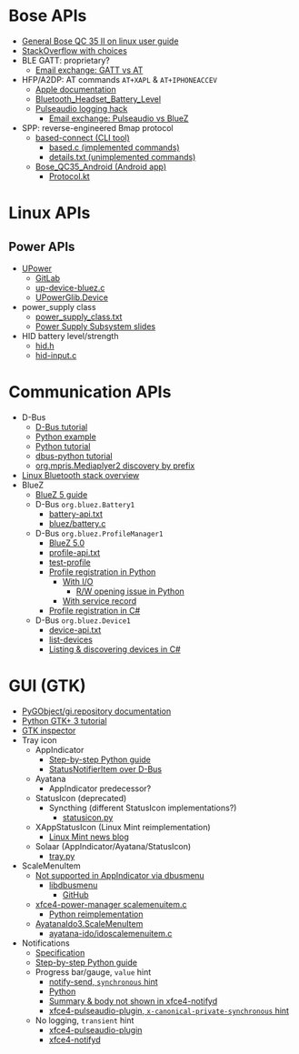 # Bose APIs
* [General Bose QC 35 II on linux user guide](https://flx.ai/2019/bose-qc35ii-linux)
* [StackOverflow with choices](https://stackoverflow.com/a/59709851/854540)
* BLE GATT: proprietary?
    * [Email exchange: GATT vs AT](https://www.spinics.net/lists/linux-bluetooth/msg74218.html)
* HFP/A2DP: AT commands `AT+XAPL` & `AT+IPHONEACCEV`
    * [Apple documentation](https://developer.apple.com/accessories/Accessory-Design-Guidelines.pdf)
    * [Bluetooth_Headset_Battery_Level](https://github.com/TheWeirdDev/Bluetooth_Headset_Battery_Level)
    * [Pulseaudio logging hack](https://github.com/sre/pulseaudio/commit/d66b66d20e9bc73e6d0ca89283cf2b5675304b00)
        * [Email exchange: Pulseaudio vs BlueZ](https://www.spinics.net/lists/linux-bluetooth/msg74218.html)
* SPP: reverse-engineered Bmap protocol
    * [based-connect (CLI tool)](https://github.com/Denton-L/based-connect)
        * [based.c (implemented commands)](https://github.com/Denton-L/based-connect/blob/master/based.c)
        * [details.txt (unimplemented commands)](https://github.com/Denton-L/based-connect/blob/master/details.txt)
    * [Bose_QC35_Android (Android app)](https://github.com/DavidVentura/Bose_QC35_Android)
        * [Protocol.kt](https://github.com/DavidVentura/Bose_QC35_Android/blob/master/app/src/main/java/com/bose/control/Protocol.kt)


# Linux APIs
## Power APIs
* [UPower](https://upower.freedesktop.org/)
    * [GitLab](https://gitlab.freedesktop.org/upower/upower)
    * [up-device-bluez.c](https://cgit.freedesktop.org/upower/tree/src/linux/up-device-bluez.c)
    * [UPowerGlib.Device](https://lazka.github.io/pgi-docs/#UPowerGlib-1.0/classes/Device.html)
* power_supply class
    * [power_supply_class.txt](https://www.kernel.org/doc/Documentation/power/power_supply_class.txt)
    * [Power Supply Subsystem slides](https://elinux.org/images/4/45/Power-supply_Sebastian-Reichel.pdf)
* HID battery level/strength
    * [hid.h](https://github.com/torvalds/linux/blob/a2f0b878c3ca531a1706cb2a8b079cea3b17bafc/include/linux/hid.h#L572)
    * [hid-input.c](https://github.com/torvalds/linux/blob/e69ec487b2c7c82ef99b4b15122f58a2a99289a3/drivers/hid/hid-input.c#L283)

# Communication APIs
* D-Bus
    * [D-Bus tutorial](https://dbus.freedesktop.org/doc/dbus-tutorial.html)
    * [Python example](https://stackoverflow.com/questions/21793826/simple-but-specific-listener-and-sender-python-3-dbus-example)
    * [Python tutorial](https://www.gkbrk.com/2018/02/simple-dbus-service-in-python/)
    * [dbus-python tutorial](https://dbus.freedesktop.org/doc/dbus-python/tutorial.html)
    * [org.mpris.Mediaplyer2 discovery by prefix](https://stackoverflow.com/a/20961735/854540)
* [Linux Bluetooth stack overview](https://opensourceforu.com/2015/06/linux-without-wires-the-basics-of-bluetooth/)
* BlueZ
    * [BlueZ 5 guide](http://www.bluez.org/bluez-5-api-introduction-and-porting-guide/)
    * D-Bus `org.bluez.Battery1`
        * [battery-api.txt](https://git.kernel.org/pub/scm/bluetooth/bluez.git/tree/doc/battery-api.txt)
        * [bluez/battery.c](https://github.com/hadess/bluez/blob/477ecca127c529611adbc53f08039cefaf86305d/profiles/battery/battery.c#L55)
    * D-Bus `org.bluez.ProfileManager1`
        * [BlueZ 5.0](https://lwn.net/Articles/531133/)
        * [profile-api.txt](https://git.kernel.org/pub/scm/bluetooth/bluez.git/tree/doc/profile-api.txt)
        * [test-profile](https://kernel.googlesource.com/pub/scm/bluetooth/bluez/+/5.6/test/test-profile)
        * [Profile registration in Python](https://stackoverflow.com/questions/52558519/bluez-profile-registration)
            * [With I/O](https://ukbaz.github.io/howto/AppInventor.html)
                * [R/W opening issue in Python](https://bugs.python.org/issue20074)
            * [With service record](https://scribles.net/setting-up-bluetooth-serial-port-profile-on-raspberry-pi-using-d-bus-api/)
        * [Profile registration in C#](https://blog.mrgibbs.io/bluetooth-profile-with-bluez-mono/)
    * D-Bus `org.bluez.Device1`
        * [device-api.txt](https://git.kernel.org/pub/scm/bluetooth/bluez.git/tree/doc/device-api.txt)
        * [list-devices](https://git.kernel.org/pub/scm/bluetooth/bluez.git/tree/test/list-devices)
        * [Listing & discovering devices in C#](https://blog.mrgibbs.io/bluetooth-pairing-with-bluez-and-dbus/)


# GUI (GTK)
* [PyGObject/gi.repository documentation](https://pygobject.readthedocs.io/en/latest/index.html)
* [Python GTK+ 3 tutorial](https://python-gtk-3-tutorial.readthedocs.io/en/latest/index.html)
* [GTK inspector](https://askubuntu.com/a/748152)
* Tray icon
    * AppIndicator
        * [Step-by-step Python guide](http://candidtim.github.io/appindicator/2014/09/13/ubuntu-appindicator-step-by-step.html)
        * [StatusNotifierItem over D-Bus](https://www.freedesktop.org/wiki/Specifications/StatusNotifierItem/)
    * Ayatana
        * AppIndicator predecessor?
    * StatusIcon (deprecated)
        * Syncthing (different StatusIcon implementations?)
            * [statusicon.py](https://github.com/kozec/syncthing-gtk/blob/master/syncthing_gtk/statusicon.py)
    * XAppStatusIcon (Linux Mint reimplementation)
        * [Linux Mint news blog](https://blog.linuxmint.com/?p=3795)
    * Solaar (AppIndicator/Ayatana/StatusIcon)
        * [tray.py](https://github.com/pwr-Solaar/Solaar/blob/master/lib/solaar/ui/tray.py)
* ScaleMenuItem
    * [Not supported in AppIndicator via dbusmenu](https://askubuntu.com/a/57276)
        * [libdbusmenu](https://launchpad.net/libdbusmenu)
            * [GitHub](https://github.com/AyatanaIndicators/libdbusmenu)
    * [xfce4-power-manager scalemenuitem.c](https://gitlab.xfce.org/xfce/xfce4-power-manager/-/blob/master/panel-plugins/power-manager-plugin/scalemenuitem.c)
        * [Python reimplementation](https://github.com/pmrv/brightnessicon/blob/396a1164f8edb829bfa0e93d84e5aabf97246974/brightnessicon#L70)
    * [AyatanaIdo3.ScaleMenuItem](https://lazka.github.io/pgi-docs/#AyatanaIdo3-0.4/classes/ScaleMenuItem.html)
        * [ayatana-ido/idoscalemenuitem.c](https://github.com/AyatanaIndicators/ayatana-ido/blob/master/src/idoscalemenuitem.c)
* Notifications
    * [Specification](https://developer.gnome.org/notification-spec/)
    * [Step-by-step Python guide](http://candidtim.github.io/appindicator/2014/09/13/ubuntu-appindicator-step-by-step.html)
    * Progress bar/gauge, `value` hint
        * [notify-send, `synchronous` hint](https://ubuntuforums.org/showthread.php?t=1776148)
        * [Python](https://stackoverflow.com/a/41890837/854540)
        * [Summary & body not shown in xfce4-notifyd](https://gitlab.xfce.org/apps/xfce4-notifyd/-/issues/4)
        * [xfce4-pulseaudio-plugin, `x-canonical-private-synchronous` hint](https://gitlab.xfce.org/panel-plugins/xfce4-pulseaudio-plugin/-/blob/fd1e12412eec41a5cd787321f90222fd07da976c/panel-plugin/pulseaudio-notify.c#L229-231)
    * No logging, `transient` hint
        * [xfce4-pulseaudio-plugin](https://gitlab.xfce.org/panel-plugins/xfce4-pulseaudio-plugin/-/blob/fd1e12412eec41a5cd787321f90222fd07da976c/panel-plugin/pulseaudio-notify.c#L141)
        * [xfce4-notifyd](https://gitlab.xfce.org/apps/xfce4-notifyd/-/blob/1d31872548887bfd5faf20fed136e68031fa98f0/xfce4-notifyd/xfce-notify-daemon.c#L1246)
